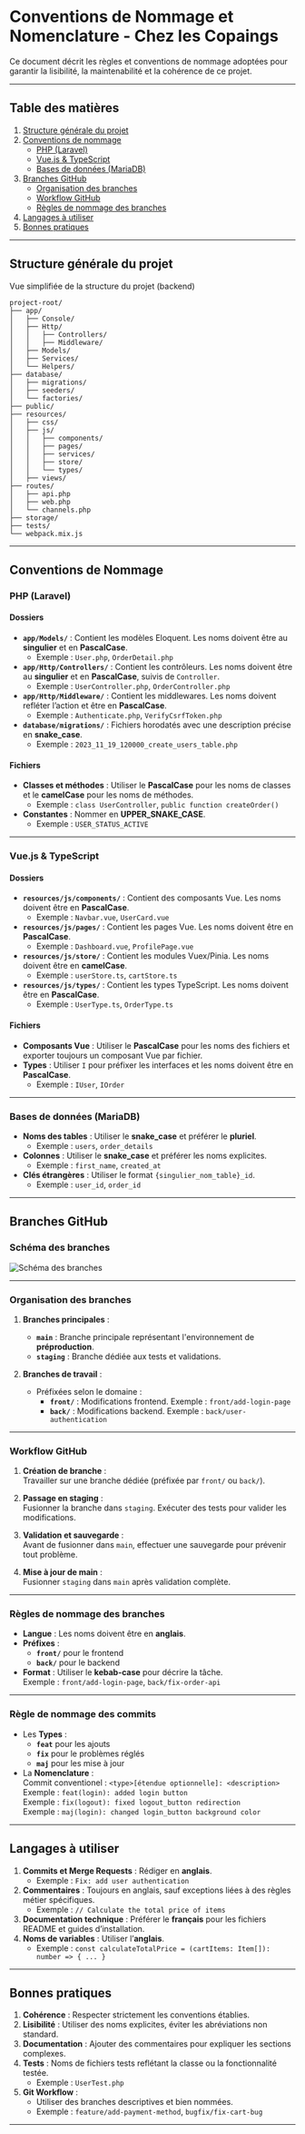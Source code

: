 # Conventions de Nommage et Nomenclature - Chez les Copaings

Ce document décrit les règles et conventions de nommage adoptées pour garantir la lisibilité, la maintenabilité et la cohérence de ce projet.

---

## Table des matières
1. [Structure générale du projet](#structure-générale-du-projet)
2. [Conventions de nommage](#conventions-de-nommage)
    - [PHP (Laravel)](#php-laravel)
    - [Vue.js & TypeScript](#vuejs--typescript)
    - [Bases de données (MariaDB)](#bases-de-données-mariadb)
3. [Branches GitHub](#branches-github)
    - [Organisation des branches](#organisation-des-branches)
    - [Workflow GitHub](#workflow-github)
    - [Règles de nommage des branches](#règles-de-nommage-des-branches)
4. [Langages à utiliser](#langages-à-utiliser)
5. [Bonnes pratiques](#bonnes-pratiques)

---

## Structure générale du projet

Vue simplifiée de la structure du projet (backend)  
```
project-root/
├── app/
│   ├── Console/
│   ├── Http/
│   │   ├── Controllers/
│   │   ├── Middleware/
│   ├── Models/
│   ├── Services/
│   └── Helpers/
├── database/
│   ├── migrations/
│   ├── seeders/
│   └── factories/
├── public/
├── resources/
│   ├── css/
│   ├── js/
│   │   ├── components/
│   │   ├── pages/
│   │   ├── services/
│   │   ├── store/
│   │   └── types/
│   ├── views/
├── routes/
│   ├── api.php
│   ├── web.php
│   └── channels.php
├── storage/
├── tests/
└── webpack.mix.js
```


---

## Conventions de Nommage

### PHP (Laravel)

#### Dossiers
- **`app/Models/`** : Contient les modèles Eloquent. Les noms doivent être au **singulier** et en **PascalCase**.
  - Exemple : `User.php`, `OrderDetail.php`
- **`app/Http/Controllers/`** : Contient les contrôleurs. Les noms doivent être au **singulier** et en **PascalCase**, suivis de `Controller`.
  - Exemple : `UserController.php`, `OrderController.php`
- **`app/Http/Middleware/`** : Contient les middlewares. Les noms doivent refléter l’action et être en **PascalCase**.
  - Exemple : `Authenticate.php`, `VerifyCsrfToken.php`
- **`database/migrations/`** : Fichiers horodatés avec une description précise en **snake_case**.
  - Exemple : `2023_11_19_120000_create_users_table.php`

#### Fichiers
- **Classes et méthodes** : Utiliser le **PascalCase** pour les noms de classes et le **camelCase** pour les noms de méthodes.
  - Exemple : `class UserController`, `public function createOrder()`
- **Constantes** : Nommer en **UPPER_SNAKE_CASE**.
  - Exemple : `USER_STATUS_ACTIVE`

---

### Vue.js & TypeScript

#### Dossiers
- **`resources/js/components/`** : Contient des composants Vue. Les noms doivent être en **PascalCase**.
  - Exemple : `Navbar.vue`, `UserCard.vue`
- **`resources/js/pages/`** : Contient les pages Vue. Les noms doivent être en **PascalCase**.
  - Exemple : `Dashboard.vue`, `ProfilePage.vue`
- **`resources/js/store/`** : Contient les modules Vuex/Pinia. Les noms doivent être en **camelCase**.
  - Exemple : `userStore.ts`, `cartStore.ts`
- **`resources/js/types/`** : Contient les types TypeScript. Les noms doivent être en **PascalCase**.
  - Exemple : `UserType.ts`, `OrderType.ts`

#### Fichiers
- **Composants Vue** : Utiliser le **PascalCase** pour les noms des fichiers et exporter toujours un composant Vue par fichier.
- **Types** : Utiliser `I` pour préfixer les interfaces et les noms doivent être en **PascalCase**.
  - Exemple : `IUser`, `IOrder`

---

### Bases de données (MariaDB)

- **Noms des tables** : Utiliser le **snake_case** et préférer le **pluriel**.
  - Exemple : `users`, `order_details`
- **Colonnes** : Utiliser le **snake_case** et préférer les noms explicites.
  - Exemple : `first_name`, `created_at`
- **Clés étrangères** : Utiliser le format `{singulier_nom_table}_id`.
  - Exemple : `user_id`, `order_id`

---

## Branches GitHub

### Schéma des branches
![Schéma des branches](https://github.com/user-attachments/assets/20b80a9b-c741-4911-ac3e-2f97dc54257f)  

---

### Organisation des branches
1. **Branches principales** :
   - **`main`** : Branche principale représentant l'environnement de **préproduction**.
   - **`staging`** : Branche dédiée aux tests et validations.

2. **Branches de travail** :
   - Préfixées selon le domaine :
     - **`front/`** : Modifications frontend. Exemple : `front/add-login-page`
     - **`back/`** : Modifications backend. Exemple : `back/user-authentication`

---

### Workflow GitHub

1. **Création de branche** :  
   Travailler sur une branche dédiée (préfixée par `front/` ou `back/`).

2. **Passage en staging** :  
   Fusionner la branche dans `staging`. Exécuter des tests pour valider les modifications.

3. **Validation et sauvegarde** :  
   Avant de fusionner dans `main`, effectuer une sauvegarde pour prévenir tout problème.

4. **Mise à jour de main** :  
   Fusionner `staging` dans `main` après validation complète.

---

### Règles de nommage des branches

- **Langue** : Les noms doivent être en **anglais**.
- **Préfixes** :
  - **`front/`** pour le frontend
  - **`back/`** pour le backend
- **Format** : Utiliser le **kebab-case** pour décrire la tâche.  
  Exemple : `front/add-login-page`, `back/fix-order-api`

---

### Règle de nommage des commits  

- Les **Types** :
  - **`feat`** pour les ajouts  
  - **`fix`** pour le problèmes réglés  
  - **`maj`** pour les mise à jour
- La **Nomenclature** :  
  Commit conventionel : `<type>[étendue optionnelle]: <description>`  
  Exemple : `feat(login): added login button`  
  Exemple : `fix(logout): fixed logout_button redirection`  
  Exemple : `maj(login): changed login_button background color`  

---

## Langages à utiliser

1. **Commits et Merge Requests** : Rédiger en **anglais**.
   - Exemple : `Fix: add user authentication`
2. **Commentaires** : Toujours en anglais, sauf exceptions liées à des règles métier spécifiques.
   - Exemple : `// Calculate the total price of items`
3. **Documentation technique** : Préférer le **français** pour les fichiers README et guides d’installation.
4. **Noms de variables** : Utiliser l’**anglais**.
   - Exemple : `const calculateTotalPrice = (cartItems: Item[]): number => { ... }`

---

## Bonnes pratiques

1. **Cohérence** : Respecter strictement les conventions établies.
2. **Lisibilité** : Utiliser des noms explicites, éviter les abréviations non standard.
3. **Documentation** : Ajouter des commentaires pour expliquer les sections complexes.
4. **Tests** : Noms de fichiers tests reflétant la classe ou la fonctionnalité testée.
   - Exemple : `UserTest.php`
5. **Git Workflow** :  
   - Utiliser des branches descriptives et bien nommées.
   - Exemple : `feature/add-payment-method`, `bugfix/fix-cart-bug`

---
